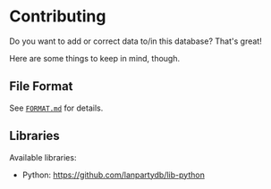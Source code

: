 # Contributing

Do you want to add or correct data to/in this database? That's great!

Here are some things to keep in mind, though.


## File Format

See [`FORMAT.md`](./FORMAT.md) for details.


## Libraries

Available libraries:

- Python: https://github.com/lanpartydb/lib-python
